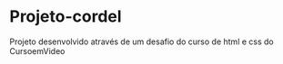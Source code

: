 # Projeto-cordel

Projeto desenvolvido através de um desafio do curso de html e css do CursoemVideo
